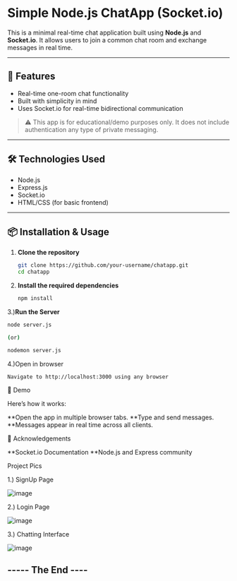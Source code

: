 # Simple Node.js ChatApp (Socket.io)

This is a minimal real-time chat application built using **Node.js** and **Socket.io**. It allows users to join a common chat room and exchange messages in real time.

---

## 🚀 Features

- Real-time one-room chat functionality
- Built with simplicity in mind
- Uses Socket.io for real-time bidirectional communication

> ⚠️ This app is for educational/demo purposes only. It does not include authentication any type of private messaging.

---

## 🛠️ Technologies Used

- Node.js
- Express.js
- Socket.io
- HTML/CSS (for basic frontend)

---

## 📦 Installation & Usage

1. **Clone the repository**  
   ```bash
   git clone https://github.com/your-username/chatapp.git
   cd chatapp


2. **Install the required dependencies**
   ```bash
   npm install

3.)**Run the Server**
   ```bash
  node server.js

(or)

nodemon server.js

```

4.)Open in browser
  ```
  Navigate to http://localhost:3000 using any browser
  ```

🧪 Demo

Here’s how it works:

**Open the app in multiple browser tabs.
**Type and send messages.
**Messages appear in real time across all clients.


🙏 Acknowledgements

**Socket.io Documentation
**Node.js and Express community



Project Pics

1.) SignUp Page

![image](https://github.com/user-attachments/assets/f073ce2c-0ad6-40b6-8374-e2f02560a1a1)


2.) Login Page

![image](https://github.com/user-attachments/assets/c4862ccd-1892-4ba2-b3dd-17a7d7bbd792)


3.) Chatting Interface

![image](https://github.com/user-attachments/assets/31203d8b-1e7c-417f-9db1-f06653d627ad)



 ----- The End ----
---




